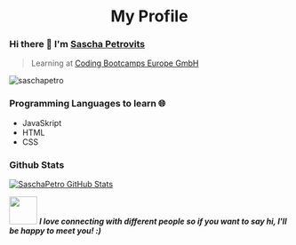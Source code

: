 <h1 align="center">My Profile</h1>

### Hi there 👋 I'm [Sascha Petrovits](https://www.linkedin.com/in/sascha-petrovits-ab225b190/)

> Learning at [Coding Bootcamps Europe GmbH](https://www.coding-bootcamps.eu/)

<img src="https://komarev.com/ghpvc/?username=saschapetro" alt="saschapetro" />

### Programming Languages to learn 🌐

- JavaSkript
- HTML 
- CSS


### Github Stats

[![SaschaPetro GitHub Stats](https://github-readme-stats.vercel.app/api?username=saschapetro&show_icons=true&count_private=true)](https://github.com/saschapetro)


<img src="https://media.giphy.com/media/LnQjpWaON8nhr21vNW/giphy.gif" width="50"> <em><b>I love connecting with different people so if you want to say <b>hi, I'll be happy to meet you!</b> :)</em>



